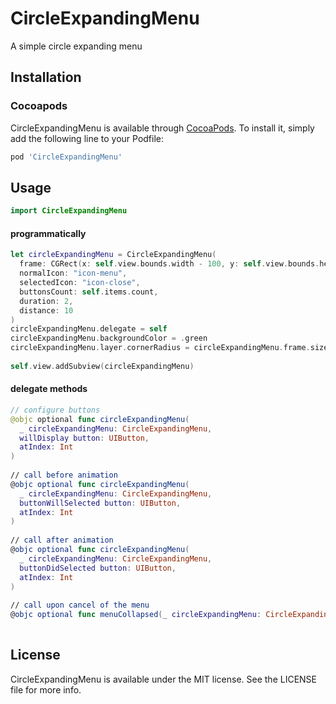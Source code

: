 # CircleExpandingMenu
A simple circle expanding menu


## Installation

### Cocoapods

CircleExpandingMenu is available through [CocoaPods](http://cocoapods.org). To install it, simply add the following line to your Podfile:

```ruby
pod 'CircleExpandingMenu'
```

## Usage

```swift
import CircleExpandingMenu
```

#### programmatically
```swift
let circleExpandingMenu = CircleExpandingMenu(
  frame: CGRect(x: self.view.bounds.width - 100, y: self.view.bounds.height - 100, width: 50, height: 50),
  normalIcon: "icon-menu",
  selectedIcon: "icon-close",
  buttonsCount: self.items.count,
  duration: 2,
  distance: 10
)
circleExpandingMenu.delegate = self
circleExpandingMenu.backgroundColor = .green
circleExpandingMenu.layer.cornerRadius = circleExpandingMenu.frame.size.width / 2
    
self.view.addSubview(circleExpandingMenu)
```
#### delegate methods
```swift
// configure buttons
@objc optional func circleExpandingMenu(
  _ circleExpandingMenu: CircleExpandingMenu,
  willDisplay button: UIButton, 
  atIndex: Int
)
  
// call before animation
@objc optional func circleExpandingMenu(
  _ circleExpandingMenu: CircleExpandingMenu,
  buttonWillSelected button: UIButton,
  atIndex: Int
)
  
// call after animation
@objc optional func circleExpandingMenu(
  _ circleExpandingMenu: CircleExpandingMenu, 
  buttonDidSelected button: UIButton, 
  atIndex: Int
)
  
// call upon cancel of the menu
@objc optional func menuCollapsed(_ circleExpandingMenu: CircleExpandingMenu)
  
```

## License
CircleExpandingMenu is available under the MIT license. See the LICENSE file for more info.
